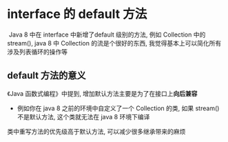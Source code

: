 # interface 的 default 方法

​       Java 8 中在 interface 中新增了default 级别的方法, 例如 Collection 中的 stream(), java 8 中 Collection 的流是个很好的东西, 我觉得基本上可以简化所有涉及列表循环的操作等

## default 方法的意义

《Java 函数式编程》中提到, 增加默认方法主要是为了在接口上**向后兼容**

- 例如你在 java 8 之前的环境中自定义了一个 Collection 的类, 如果 stream() 不是默认方法, 这个类就无法在 java 8 环境下编译

类中重写方法的优先级高于默认方法, 可以减少很多继承带来的麻烦